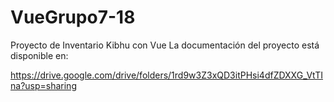 # VueGrupo7-18
Proyecto de Inventario Kibhu con Vue
La documentación del proyecto está disponible en:

https://drive.google.com/drive/folders/1rd9w3Z3xQD3itPHsi4dfZDXXG_VtTIna?usp=sharing
